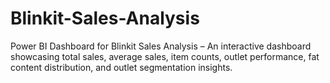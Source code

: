# Blinkit-Sales-Analysis
Power BI Dashboard for Blinkit Sales Analysis – An interactive dashboard showcasing total sales, average sales, item counts, outlet performance, fat content distribution, and outlet segmentation insights.
